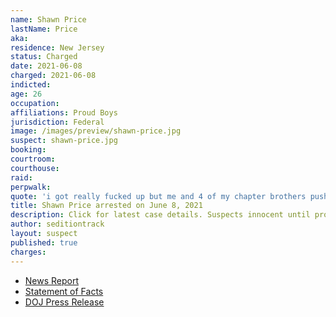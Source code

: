 ```yaml
---
name: Shawn Price
lastName: Price
aka:
residence: New Jersey
status: Charged
date: 2021-06-08
charged: 2021-06-08
indicted:
age: 26
occupation:
affiliations: Proud Boys
jurisdiction: Federal
image: /images/preview/shawn-price.jpg
suspect: shawn-price.jpg
booking:
courtroom:
courthouse:
raid:
perpwalk:
quote: 'i got really fucked up but me and 4 of my chapter brothers pushed that line and started it ourselves had to be done.'
title: Shawn Price arrested on June 8, 2021
description: Click for latest case details. Suspects innocent until proven guilty.
author: seditiontrack
layout: suspect
published: true
charges:
---
```


- [News Report](https://www.dailyrecord.com/story/news/2021/06/08/capitol-riot-rockaway-twp-proud-boys-member-charged-role-deadly-attack/7606726002/)
- [Statement of Facts](https://www.justice.gov/usao-dc/case-multi-defendant/file/1402491/download)
- [DOJ Press Release](https://www.justice.gov/usao-dc/pr/self-identified-proud-boy-arrested-violent-entry-and-obstruction-justice-during-jan-6)

